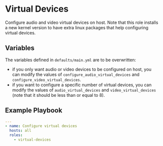 # Virtual Devices

Configure audio and video virtual devices on host. Note that this role installs a new kernel version to have extra linux packages that help configuring virtual devices.


## Variables

The variables defined in `defaults/main.yml` are to be overwritten:
* if you only want audio or video devices to be configured on host, you can modify the values of `configure_audio_virtual_devices` and `configure_video_virtual_devices`.
* if you want to configure a specific number of virtual devices, you can modify the values of `audio_virtual_devices` and `video_virtual_devices` (note that it should be less than or equal to 8).


## Example Playbook

```yaml
---
- name: Configure virtual devices
  hosts: all
  roles:
    - virtual-devices
```
